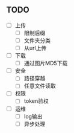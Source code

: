 

## TODO

- [ ] 上传
    - [ ] 限制后缀
    - [ ] 文件夹分类
    - [ ] 从url上传

- [ ] 下载
    - [ ] 通过图片MD5下载
  
- [ ] 安全
    - [ ] 路径穿越
    - [ ] 任意文件读取

- [ ] 权限
    - [ ] token验权

- [ ] 运维
    - [ ] log输出
    - [ ] 异步处理 